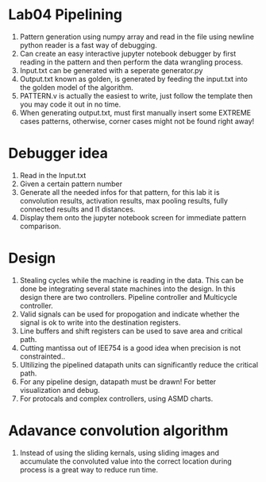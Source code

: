 # Lab04 Pipelining
1. Pattern generation using numpy array and read in the file using newline python reader is a fast way of debugging.
2. Can create an easy interactive jupyter notebook debugger by first reading in the pattern and then perform the data wrangling process.
3. Input.txt can be generated with a seperate generator.py
4. Output.txt known as golden, is generated by feeding the input.txt into the golden model of the algorithm.
5. PATTERN.v is actually the easiest to write, just follow the template then you may code it out in no time.
6. When generating output.txt, must first manually insert some EXTREME cases patterns, otherwise, corner cases might not be found right away!


# Debugger idea
1. Read in the Input.txt
2. Given a certain pattern number
3. Generate all the needed infos for that pattern, for this lab it is convolution results, activation results, max pooling results, fully connected results and l1 distances.
4. Display them onto the jupyter notebook screen for immediate pattern comparison.


# Design
1. Stealing cycles while the machine is reading in the data. This can be done be integrating several state machines into the design. In this design there are two controllers. Pipeline controller and Multicycle controller.
2. Valid signals can be used for propogation and indicate whether the signal is ok to write into the destination registers.
3. Line buffers and shift registers can be used to save area and critical path.
4. Cutting mantissa out of IEE754 is a good idea when precision is not constrainted..
5. Ultilizing the pipelined datapath units can significantly reduce the critical path.
6. For any pipeline design, datapath must be drawn! For better visualization and debug.
7. For protocals and complex controllers, using ASMD charts.

# Adavance convolution algorithm
1. Instead of using the sliding kernals, using sliding images and accumulate the convoluted value into the correct location during process is a great way to reduce run time.